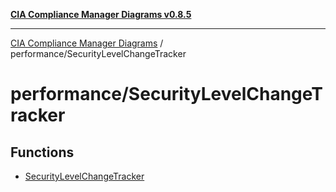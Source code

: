 [**CIA Compliance Manager Diagrams v0.8.5**](../../README.md)

***

[CIA Compliance Manager Diagrams](../../modules.md) / performance/SecurityLevelChangeTracker

# performance/SecurityLevelChangeTracker

## Functions

- [SecurityLevelChangeTracker](functions/SecurityLevelChangeTracker.md)
